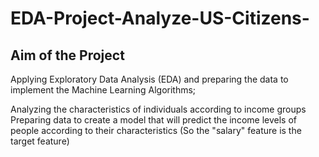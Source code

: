 # EDA-Project-Analyze-US-Citizens-

## Aim of the Project

Applying Exploratory Data Analysis (EDA) and preparing the data to implement the Machine Learning Algorithms;

Analyzing the characteristics of individuals according to income groups
Preparing data to create a model that will predict the income levels of people according to their characteristics (So the "salary" feature is the target feature)
